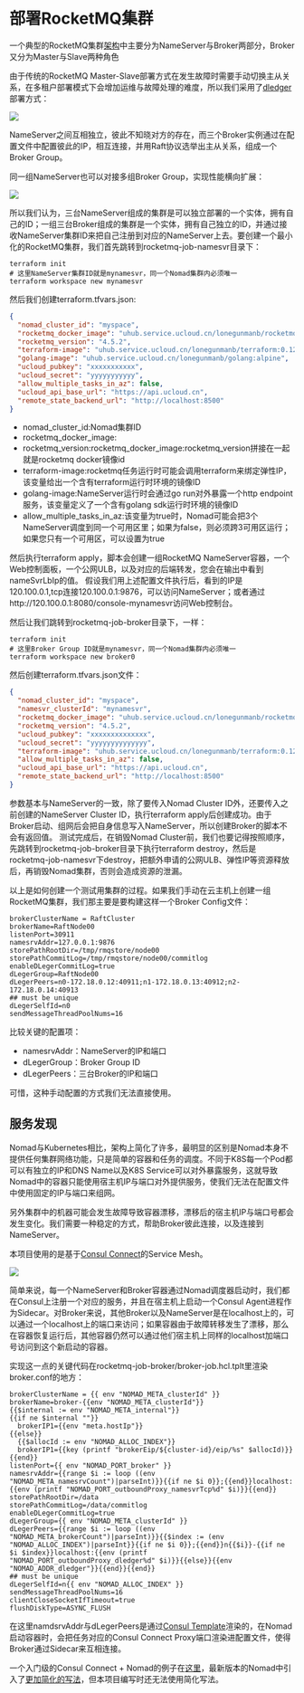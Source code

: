 # 部署RocketMQ集群


一个典型的RocketMQ集群[架构](https://rocketmq.apache.org/docs/rmq-arc/)中主要分为NameServer与Broker两部分，Broker又分为Master与Slave两种角色

由于传统的RocketMQ Master-Slave部署方式在发生故障时需要手动切换主从关系，在多租户部署模式下会增加运维与故障处理的难度，所以我们采用了[dledger](https://www.infoq.cn/article/f6y4QRiDitBN6uRKp*fq)部署方式：

![](http://hashicorpfile.cn-bj.ufileos.com/rocketmq.jpg)

NameServer之间互相独立，彼此不知晓对方的存在，而三个Broker实例通过在配置文件中配置彼此的IP，相互连接，并用Raft协议选举出主从关系，组成一个Broker Group。

同一组NameServer也可以对接多组Broker Group，实现性能横向扩展：

![](http://hashicorpfile.cn-bj.ufileos.com/rocketmq%20(1).jpg)

所以我们认为，三台NameServer组成的集群是可以独立部署的一个实体，拥有自己的ID；一组三台Broker组成的集群是一个实体，拥有自己独立的ID，并通过接收NameServer集群ID来把自己注册到对应的NameServer上去。要创建一个最小化的RocketMQ集群，我们首先跳转到rocketmq-job-namesvr目录下：
```shell script
terraform init
# 这里NameServer集群ID就是mynamesvr，同一个Nomad集群内必须唯一
terraform workspace new mynamesvr
```
然后我们创建terraform.tfvars.json:
```json
{
  "nomad_cluster_id": "myspace",
  "rocketmq_docker_image": "uhub.service.ucloud.cn/lonegunmanb/rocketmq",
  "rocketmq_version": "4.5.2",
  "terraform-image": "uhub.service.ucloud.cn/lonegunmanb/terraform:0.12.10",
  "golang-image": "uhub.service.ucloud.cn/lonegunmanb/golang:alpine",
  "ucloud_pubkey": "xxxxxxxxxxx",
  "ucloud_secret": "yyyyyyyyyyy",
  "allow_multiple_tasks_in_az": false,
  "ucloud_api_base_url": "https://api.ucloud.cn",
  "remote_state_backend_url": "http://localhost:8500"
}
```
* nomad_cluster_id:Nomad集群ID
* rocketmq_docker_image:
* rocketmq_version:rocketmq_docker_image:rocketmq_version拼接在一起就是rocketmq docker镜像id
* terraform-image:rocketmq任务运行时可能会调用terraform来绑定弹性IP，该变量给出一个含有terraform运行时环境的镜像ID
* golang-image:NameServer运行时会通过go run对外暴露一个http endpoint服务，该变量定义了一个含有golang sdk运行时环境的镜像ID
* allow_multiple_tasks_in_az:该变量为true时，Nomad可能会把3个NameServer调度到同一个可用区里；如果为false，则必须跨3可用区运行；如果您只有一个可用区，可以设置为true

然后执行terraform apply，脚本会创建一组RocketMQ NameServer容器，一个Web控制面板，一个公网ULB，以及对应的后端转发，您会在输出中看到nameSvrLbIp的值。
假设我们用上述配置文件执行后，看到的IP是120.100.0.1,tcp连接120.100.0.1:9876，可以访问NameServer；或者通过http://120.100.0.1:8080/console-mynamesvr访问Web控制台。

然后让我们跳转到rocketmq-job-broker目录下，一样：
```shell script
terraform init
# 这里Broker Group ID就是mynamesvr，同一个Nomad集群内必须唯一
terraform workspace new broker0
```
然后创建terraform.tfvars.json文件：
```json
{
  "nomad_cluster_id": "myspace",
  "namesvr_clusterId": "mynamesvr",
  "rocketmq_docker_image": "uhub.service.ucloud.cn/lonegunmanb/rocketmq",
  "rocketmq_version": "4.5.2",
  "ucloud_pubkey": "xxxxxxxxxxxxxx",
  "ucloud_secret": "yyyyyyyyyyyyyy",
  "terraform-image": "uhub.service.ucloud.cn/lonegunmanb/terraform:0.12.10",
  "allow_multiple_tasks_in_az": false,
  "ucloud_api_base_url": "https://api.ucloud.cn",
  "remote_state_backend_url": "http://localhost:8500"
}
```
参数基本与NameServer的一致，除了要传入Nomad Cluster ID外，还要传入之前创建的NameServer Cluster ID，执行terraform apply后创建成功。由于Broker启动、组网后会把自身信息写入NameServer，所以创建Broker的脚本不会有返回值。
测试完成后，在销毁Nomad Cluster前，我们也要记得按照顺序，先跳转到rocketmq-job-broker目录下执行terraform destroy，然后是rocketmq-job-namesvr下destroy，把额外申请的公网ULB、弹性IP等资源释放后，再销毁Nomad集群，否则会造成资源的泄漏。

以上是如何创建一个测试用集群的过程。如果我们手动在云主机上创建一组RocketMQ集群，我们那主要是要构建这样一个Broker Config文件：

```text
brokerClusterName = RaftCluster
brokerName=RaftNode00
listenPort=30911
namesrvAddr=127.0.0.1:9876
storePathRootDir=/tmp/rmqstore/node00
storePathCommitLog=/tmp/rmqstore/node00/commitlog
enableDLegerCommitLog=true
dLegerGroup=RaftNode00
dLegerPeers=n0-172.18.0.12:40911;n1-172.18.0.13:40912;n2-172.18.0.14:40913
## must be unique
dLegerSelfId=n0
sendMessageThreadPoolNums=16
```

比较关键的配置项：
* namesrvAddr：NameServer的IP和端口
* dLegerGroup：Broker Group ID
* dLegerPeers：三台Broker的IP和端口

可惜，这种手动配置的方式我们无法直接使用。

## 服务发现

Nomad与Kubernetes相比，架构上简化了许多，最明显的区别是Nomad本身不提供任何集群网络功能，只是简单的容器和任务的调度。不同于K8S每一个Pod都可以有独立的IP和DNS Name以及K8S Service可以对外暴露服务，这就导致Nomad中的容器只能使用宿主机IP与端口对外提供服务，使我们无法在配置文件中使用固定的IP与端口来组网。

另外集群中的机器可能会发生故障导致容器漂移，漂移后的宿主机IP与端口号都会发生变化。我们需要一种稳定的方式，帮助Broker彼此连接，以及连接到NameServer。

本项目使用的是基于[Consul Connect](https://www.consul.io/docs/connect/index.html)的Service Mesh。

![](http://hashicorpfile.cn-bj.ufileos.com/Consul%20Connect.jpg)

简单来说，每一个NameServer和Broker容器通过Nomad调度器启动时，我们都在Consul上注册一个对应的服务，并且在宿主机上启动一个Consul Agent进程作为Sidecar。对Broker来说，其他Broker以及NameServer是在localhost上的，可以通过一个localhost上的端口来访问；如果容器由于故障转移发生了漂移，那么在容器恢复运行后，其他容器仍然可以通过他们宿主机上同样的localhost加端口号访问到这个新启动的容器。

实现这一点的关键代码在rocketmq-job-broker/broker-job.hcl.tplt里渲染broker.conf的地方：
```text
brokerClusterName = {{ env "NOMAD_META_clusterId" }}
brokerName=broker-{{env "NOMAD_META_clusterId"}}
{{$internal := env "NOMAD_META_internal"}}
{{if ne $internal ""}}
  brokerIP1={{env "meta.hostIp"}}
{{else}}
  {{$allocId := env "NOMAD_ALLOC_INDEX"}}
  brokerIP1={{key (printf "brokerEip/${cluster-id}/eip/%s" $allocId)}}
{{end}}
listenPort={{ env "NOMAD_PORT_broker" }}
namesrvAddr={{range $i := loop ((env "NOMAD_META_namesrvCount")|parseInt)}}{{if ne $i 0}};{{end}}localhost:{{env (printf "NOMAD_PORT_outboundProxy_namesvrTcp%d" $i)}}{{end}}
storePathRootDir=/data
storePathCommitLog=/data/commitlog
enableDLegerCommitLog=true
dLegerGroup={{ env "NOMAD_META_clusterId" }}
dLegerPeers={{range $i := loop ((env "NOMAD_META_brokerCount")|parseInt)}}{{$index := (env "NOMAD_ALLOC_INDEX")|parseInt}}{{if ne $i 0}};{{end}}n{{$i}}-{{if ne $i $index}}localhost:{{env (printf "NOMAD_PORT_outboundProxy_dledger%d" $i)}}{{else}}{{env "NOMAD_ADDR_dledger"}}{{end}}{{end}}
## must be unique
dLegerSelfId=n{{ env "NOMAD_ALLOC_INDEX" }}
sendMessageThreadPoolNums=16
clientCloseSocketIfTimeout=true
flushDiskType=ASYNC_FLUSH
```
在这里namdsrvAddr与dLegerPeers是通过[Consul Template](https://github.com/hashicorp/consul-template)渲染的，在Nomad启动容器时，会把任务对应的Consul Connect Proxy端口渲染进配置文件，使得Broker通过Sidecar来互相连接。

一个入门级的Consul Connect + Nomad的例子在[这里](https://www.consul.io/docs/connect/platform/nomad.html)，最新版本的Nomad中引入了[更加简化的写法](https://www.nomadproject.io/docs/job-specification/proxy.html)，但本项目编写时还无法使用简化写法。
